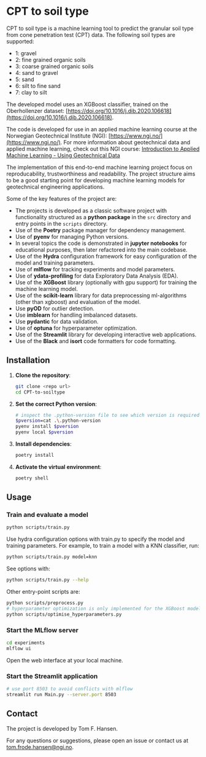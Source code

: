 # CPT to soil type

CPT to soil type is a machine learning tool to predict the granular soil type from cone penetration test (CPT) data. The following soil types are supported:

- 1: gravel
- 2: fine grained organic soils
- 3: coarse grained organic soils
- 4: sand to gravel
- 5: sand
- 6: silt to fine sand
- 7: clay to silt

The developed model uses an XGBoost classifier, trained on the Oberhollenzer dataset: [https://doi.org/10.1016/j.dib.2020.106618](https://doi.org/10.1016/j.dib.2020.106618).

The code is developed for use in an applied machine learning course at the Norwegian Geotechnical Institute (NGI): [https://www.ngi.no/](https://www.ngi.no/). For more information about geotechnical data and applied machine learning, check out this NGI course: [Introduction to Applied Machine Learning - Using Geotechnical Data](https://www.ngi.no/en/events/ngi-code-academy/introduction-to-applied-machine-learning---using-geotechnical-data-pilot-course/)

The implementation of this end-to-end machine learning project focus on reproducability, trustworthiness and readability. The project structure aims to be a good starting point for developing machine learning models for geotechnical engineering applications.

Some of the key features of the project are:

- The projects is developed as a classic software project with functionality structured as a **python package** in the `src` directory and entry points in the `scripts` directory.
- Use of the **Poetry** package manager for dependency management.
- Use of **pyenv** for managing Python versions.
- In several topics the code is demonstrated in **jupyter notebooks** for educational purposes, then later refactored into the main codebase.
- Use of the **Hydra** configuration framework for easy configuration of the model and training parameters.
- Use of **mlflow** for tracking experiments and model parameters.
- Use of **ydata-profiling** for data Exploratory Data Analysis (EDA).
- Use of the **XGBoost** library (optionally with gpu support) for training the machine learning model.
- Use of the **scikit-learn** library for data preprocessing ml-algorithms (other than xgboost) and evaluation of the model.
- Use **pyOD** for outlier detection.
- Use **imblearn** for handling imbalanced datasets.
- Use **pydantic** for data validation.
- Use of **optuna** for hyperparameter optimization.
- Use of the **Streamlit** library for developing interactive web applications.
- Use of the **Black** and **isort** code formatters for code formatting.

## Installation

1. **Clone the repository**:
    ```sh
    git clone <repo url>
    cd CPT-to-soiltype
    ```

2. **Set the correct Python version**:

    ```sh
    # inspect the .python-version file to see which version is required
    $pversion=cat .\.python-version
    pyenv install $pversion
    pyenv local $pversion
    ```

3. **Install dependencies**:
    ```sh
    poetry install
    ```

4. **Activate the virtual environment**:
    ```sh
    poetry shell
    ```

## Usage

### Train and evaluate a model

```sh
python scripts/train.py
```

Use hydra configuration options with train.py to specify the model and training parameters. For example, to train a model with a KNN classifier, run:

```sh
python scripts/train.py model=knn
```

See options with:

```sh
python scripts/train.py --help
```

Other entry-point scripts are:

```sh
python scripts/preprocess.py
# hyperparameter optimization is only implemented for the XGBoost model
python scripts/optimise_hyperparameters.py
```

### Start the MLflow server

```sh
cd experiments
mlflow ui
```

Open the web interface at your local machine.

### Start the Streamlit application

```sh
# use port 8503 to avoid conflicts with mlflow
streamlit run Main.py --server.port 8503
```

## Contact

The project is developed by Tom F. Hansen.

For any questions or suggestions, please open an issue or contact us at [tom.frode.hansen@ngi.no](mailto:tom.frode.hansen@ngi.no).